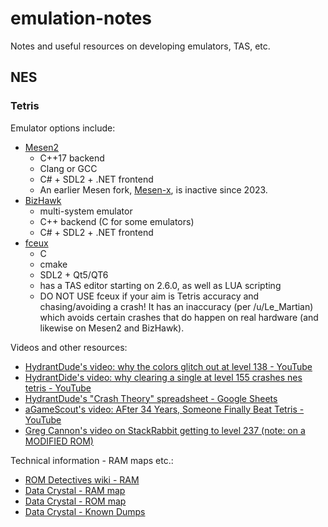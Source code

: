 # emulation-notes

Notes and useful resources on developing emulators, TAS, etc.

## NES


### Tetris

Emulator options include:

* [Mesen2](https://github.com/SourMesen/Mesen2)
    - C++17 backend
    - Clang or GCC
    - C# + SDL2 + .NET frontend
    - An earlier Mesen fork, [Mesen-x](https://github.com/NovaSquirrel/Mesen-X), is inactive since 2023.
* [BizHawk](https://github.com/TASEmulators/BizHawk)
    - multi-system emulator
    - C++ backend (C for some emulators)
    - C# + SDL2 + .NET frontend
* [fceux](https://github.com/TASEmulators/fceux)
    - C
    - cmake
    - SDL2 + Qt5/QT6
    - has a TAS editor starting on 2.6.0, as well as LUA scripting
    - DO NOT USE fceux if your aim is Tetris accuracy and chasing/avoiding a crash! It has an inaccuracy (per /u/Le_Martian)
      which avoids certain crashes that do happen on real hardware (and likewise on Mesen2 and BizHawk).

Videos and other resources:

- [HydrantDude's video: why the colors glitch out at level 138 - YouTube](https://www.youtube.com/watch?v=2Lp2yA2wYKI)
- [HydrantDide's video: why clearing a single at level 155 crashes nes tetris - YouTube](https://www.youtube.com/watch?v=BpEcjdr_YDo)
- [HydrantDude's "Crash Theory" spreadsheet - Google Sheets](https://docs.google.com/spreadsheets/d/1zAQIo_mnkk0c9e4-hpeDvVxrl9r_HvLSx8V4h4ttmrs)
- [aGameScout's video: AFter 34 Years, Someone Finally Beat Tetris - YouTube](https://www.youtube.com/watch?v=GuJ5UuknsHU)
- [Greg Cannon's video on StackRabbit getting to level 237 (note: on a MODIFIED ROM)](https://www.youtube.com/watch?v=l_KY_EwZEVA)

Technical information - RAM maps etc.:
- [ROM Detectives wiki - RAM ](http://www.romdetectives.com/Wiki/index.php?title=Tetris_(NES)_-_RAM)
- [Data Crystal - RAM map](https://datacrystal.romhacking.net/wiki/Tetris_(NES):RAM_map)
- [Data Crystal - ROM map](https://datacrystal.romhacking.net/wiki/Tetris_(NES):ROM_map)
- [Data Crystal - Known Dumps](https://datacrystal.romhacking.net/wiki/Tetris_(NES)#Known_Dumps)


<!-- # -->

